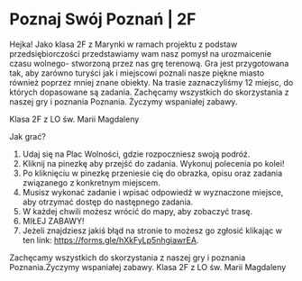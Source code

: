 # Poznaj Swój Poznań | 2F
Hejka! Jako klasa 2F z Marynki w ramach projektu z podstaw przedsiębiorczości przedstawiamy wam nasz pomysł na urozmaicenie czasu wolnego- stworzoną przez nas grę terenową. Gra jest przygotowana tak, aby zarówno turyści jak i miejscowi poznali nasze piękne miasto również poprzez mniej znane obiekty. Na trasie zaznaczyliśmy 12 miejsc, do których dopasowane są zadania. Zachęcamy wszystkich do skorzystania z naszej gry i poznania Poznania. Życzymy wspaniałej zabawy.

Klasa 2F z LO św. Marii Magdaleny

Jak grać?
1. Udaj się na Plac Wolności, gdzie rozpoczniesz swoją podróż.
2. Kliknij na pinezkę aby przejść do zadania. Wykonuj polecenia po kolei!
3. Po kliknięciu w pinezkę przeniesie cię do obrazka, opisu oraz zadania związanego z konkretnym miejscem.
4. Musisz wykonać zadanie i wpisać odpowiedź w wyznaczone miejsce, aby otrzymać dostęp do  następnego zadania.
5. W każdej chwili możesz wrócić do mapy, aby zobaczyć trasę.
6. MIŁEJ ZABAWY!
7. Jeżeli znajdziesz jakiś błąd na stronie to możesz go zgłosić klikając w ten link: https://forms.gle/hXkFyLp5nhgiawrEA.

Zachęcamy wszystkich do skorzystania z naszej gry i poznania Poznania.Życzymy wspaniałej zabawy.
Klasa 2F z LO św. Marii Magdaleny